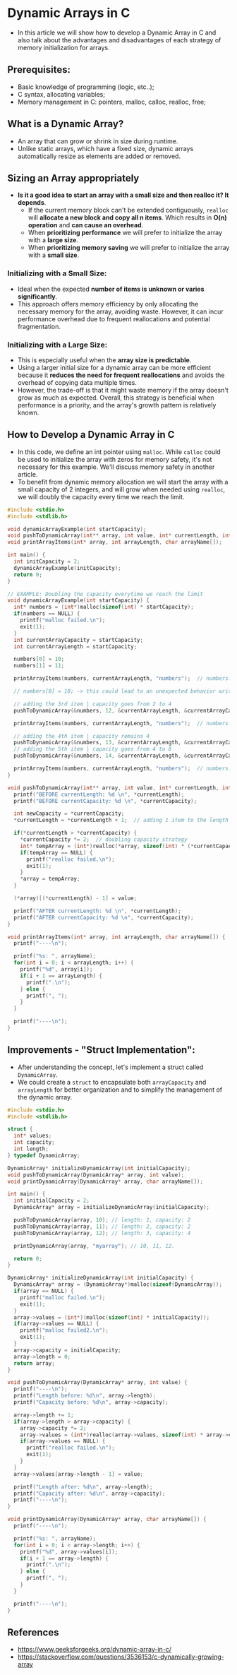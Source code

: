 # Dynamic Arrays in C

- In this article we will show how to develop a Dynamic Array in C and also talk about the advantages and disadvantages of each strategy of memory initialization for arrays.

## Prerequisites:

- Basic knowledge of programming (logic, etc..);
- C syntax, allocating variables;
- Memory management in C: pointers, malloc, calloc, realloc, free;

## What is a Dynamic Array?

- An array that can grow or shrink in size during runtime.
- Unlike static arrays, which have a fixed size, dynamic arrays automatically resize as elements are added or removed.

## Sizing an Array appropriately

- **Is it a good idea to start an array with a small size and then realloc it? It depends**.
  - If the current memory block can't be extended contiguously, `realloc` will **allocate a new block and copy all n items**. Which results in **O(n) operation** and **can cause an overhead**.
  - When **prioritizing performance** we will prefer to initialize the array with a **large size**.
  - When **prioritizing memory saving** we will prefer to initialize the array with a **small size**.

### Initializing with a Small Size:

- Ideal when the expected **number of items is unknown or varies significantly**.
- This approach offers memory efficiency by only allocating the necessary memory for the array, avoiding waste. However, it can incur performance overhead due to frequent reallocations and potential fragmentation.

### Initializing with a Large Size:

- This is especially useful when the **array size is predictable**.
- Using a larger initial size for a dynamic array can be more efficient because it **reduces the need for frequent reallocations** and avoids the overhead of copying data multiple times.
- However, the trade-off is that it might waste memory if the array doesn't grow as much as expected. Overall, this strategy is beneficial when performance is a priority, and the array's growth pattern is relatively known.

## How to Develop a Dynamic Array in C

- In this code, we define an int pointer using `malloc`. While `calloc` could be used to initialize the array with zeros for memory safety, it's not necessary for this example. We'll discuss memory safety in another article.
- To benefit from dynamic memory allocation we will start the array with a small capacity of 2 integers, and will grow when needed using `realloc`, we will doubly the capacity every time we reach the limit.

```c
#include <stdio.h>
#include <stdlib.h>

void dynamicArrayExample(int startCapacity);
void pushToDynamicArray(int** array, int value, int* currentLength, int* currentCapacity);
void printArrayItems(int* array, int arrayLength, char arrayName[]);

int main() {
  int initCapacity = 2;
  dynamicArrayExample(initCapacity);
  return 0;
}

// EXAMPLE: Doubling the capacity everytime we reach the limit
void dynamicArrayExample(int startCapacity) {
  int* numbers = (int*)malloc(sizeof(int) * startCapacity);
  if(numbers == NULL) {
    printf("malloc failed.\n");
    exit(1);
  }
  int currentArrayCapacity = startCapacity;
  int currentArrayLength = startCapacity;

  numbers[0] = 10;
  numbers[1] = 11;

  printArrayItems(numbers, currentArrayLength, "numbers");  // numbers: 10, 11.

  // numbers[0] = 10; -> this could lead to an unexpected behavior writing on memory that is not "hold" by the pointer

  // adding the 3rd item | capacity goes from 2 to 4
  pushToDynamicArray(&numbers, 12, &currentArrayLength, &currentArrayCapacity);

  printArrayItems(numbers, currentArrayLength, "numbers");  // numbers: 10, 11, 12.

  // adding the 4th item | capacity remains 4
  pushToDynamicArray(&numbers, 13, &currentArrayLength, &currentArrayCapacity);
  // adding the 5th item | capacity goes from 4 to 8
  pushToDynamicArray(&numbers, 14, &currentArrayLength, &currentArrayCapacity);

  printArrayItems(numbers, currentArrayLength, "numbers");  // numbers: 10, 11, 12, 13, 14.
}

void pushToDynamicArray(int** array, int value, int* currentLength, int* currentCapacity) {
  printf("BEFORE currentLength: %d \n", *currentLength);
  printf("BEFORE currentCapacity: %d \n", *currentCapacity);

  int newCapacity = *currentCapacity;
  *currentLength = *currentLength + 1;  // adding 1 item to the length

  if(*currentLength > *currentCapacity) {
    *currentCapacity *= 2;  // doubling capacity strategy
    int* tempArray = (int*)realloc(*array, sizeof(int) * (*currentCapacity));  // resizing with realloc
    if(tempArray == NULL) {
      printf("realloc failed.\n");
      exit(1);
    }
    *array = tempArray;
  }

  (*array)[(*currentLength) - 1] = value;

  printf("AFTER currentLength: %d \n", *currentLength);
  printf("AFTER currentCapacity: %d \n", *currentCapacity);
}

void printArrayItems(int* array, int arrayLength, char arrayName[]) {
  printf("----\n");

  printf("%s: ", arrayName);
  for(int i = 0; i < arrayLength; i++) {
    printf("%d", array[i]);
    if(i + 1 == arrayLength) {
      printf(".\n");
    } else {
      printf(", ");
    }
  }

  printf("----\n");
}
```

## Improvements - "Struct Implementation":

- After understanding the concept, let's implement a struct called `DynamicArray`.
- We could create a `struct` to encapsulate both `arrayCapacity` and `arrayLength` for better organization and to simplify the management of the dynamic array.

```c
#include <stdio.h>
#include <stdlib.h>

struct {
  int* values;
  int capacity;
  int length;
} typedef DynamicArray;

DynamicArray* initializeDynamicArray(int initialCapacity);
void pushToDynamicArray(DynamicArray* array, int value);
void printDynamicArray(DynamicArray* array, char arrayName[]);

int main() {
  int initialCapacity = 2;
  DynamicArray* array = initializeDynamicArray(initialCapacity);

  pushToDynamicArray(array, 10); // length: 1, capacity: 2
  pushToDynamicArray(array, 11); // length: 2, capacity: 2
  pushToDynamicArray(array, 12); // length: 3, capacity: 4

  printDynamicArray(array, "myarray"); // 10, 11, 12.

  return 0;
}

DynamicArray* initializeDynamicArray(int initialCapacity) {
  DynamicArray* array = (DynamicArray*)malloc(sizeof(DynamicArray));
  if(array == NULL) {
    printf("malloc failed.\n");
    exit(1);
  }
  array->values = (int*)(malloc(sizeof(int) * initialCapacity));
  if(array->values == NULL) {
    printf("malloc failed2.\n");
    exit(1);
  }
  array->capacity = initialCapacity;
  array->length = 0;
  return array;
}

void pushToDynamicArray(DynamicArray* array, int value) {
  printf("----\n");
  printf("Length before: %d\n", array->length);
  printf("Capacity before: %d\n", array->capacity);

  array->length += 1;
  if(array->length > array->capacity) {
    array->capacity *= 2;
    array->values = (int*)realloc(array->values, sizeof(int) * array->capacity);  // doubling size
    if(array->values == NULL) {
      printf("realloc failed.\n");
      exit(1);
    }
  }
  array->values[array->length - 1] = value;

  printf("Length after: %d\n", array->length);
  printf("Capacity after: %d\n", array->capacity);
  printf("----\n");
}

void printDynamicArray(DynamicArray* array, char arrayName[]) {
  printf("----\n");

  printf("%s: ", arrayName);
  for(int i = 0; i < array->length; i++) {
    printf("%d", array->values[i]);
    if(i + 1 == array->length) {
      printf(".\n");
    } else {
      printf(", ");
    }
  }

  printf("----\n");
}
```

## References

- https://www.geeksforgeeks.org/dynamic-array-in-c/
- https://stackoverflow.com/questions/3536153/c-dynamically-growing-array
